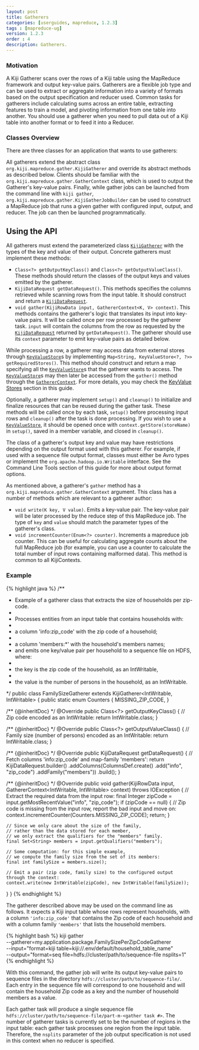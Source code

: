 ```yaml
---
layout: post
title: Gatherers
categories: [userguides, mapreduce, 1.2.3]
tags : [mapreduce-ug]
version: 1.2.3
order : 4
description: Gatherers.
---
```


### Motivation

A Kiji Gatherer scans over the rows of a Kiji table using the MapReduce framework and output key-value pairs. Gatherers are a flexible job type and can be used to extract or aggregate information into a variety of formats based on the output specification and reducer used.
Common tasks for gatherers include calculating sums across an entire table, extracting features to train a model, and pivoting information from one table into another. You should use a gatherer when you need to pull data out of a Kiji table into another format or to feed it into a Reducer.

### Classes Overview

There are three classes for an application that wants to use gatherers:

All gatherers extend the abstract class
`org.kiji.mapreduce.gather.KijiGatherer` and override its abstract methods as
described below. Clients should be familiar with the
`org.kiji.mapreduce.gather.GatherContext` class, which is used to output the
Gatherer's key-value pairs. Finally, while gather jobs can be launched from the
command line with `kiji gather`,
`org.kiji.mapreduce.gather.KijiGatherJobBuilder` can be used to construct a
MapReduce job that runs a given gather with configured input, output, and
reducer. The job can then be launched programmatically.

## Using the API

All gatherers must extend the parameterized class [`KijiGatherer`]({{site.api_mr_1_2_3}}/gather/KijiGatherer.html) with the types
of the key and value of their output. Concrete gatherers must implement these methods:

 * `Class<?> getOutputKeyClass()` and `Class<?> getOutputValueClass()`. These methods should return the
classes of the output keys and values emitted by the gatherer.
 * `KijiDataRequest getDataRequest()`. This methods specifies the columns retrieved while scanning rows from the input table. It should construct and return a [`KijiDataRequest`]({{site.api_schema_1_3_4}}/KijiDataRequest.html).
 * `void gather(KijiRowData input, GathererContext<K, V> context)`. This methods contains the gatherer's logic that translates its input into key-value pairs. It will be called once per row processed by the gatherer task. `input` will contain the columns from the row as requested by the [`KijiDataRequest`]({{site.api_schema_1_3_4}}/KijiDataRequest.html) returned by `getDataRequest()`. The gatherer should use its `context` parameter to emit key-value pairs as detailed below.

While processing a row, a gatherer may access data from external stores through
[`KeyValueStore`]({{site.api_mr_1_2_3}}/kvstore/KeyValueStore.html)s by implementing `Map<String,
KeyValueStore<?, ?>> getRequiredStores()`. This method should construct and return a map specifying
all the [`KeyValueStore`]({{site.api_mr_1_2_3}}/kvstore/KeyValueStore.html)s that the gatherer wants
to access. The [`KeyValueStore`]({{site.api_mr_1_2_3}}/kvstore/KeyValueStore.html)s may then later be
accessed from the `gather()` method through the
[`GathererContext`]({{site.api_mr_1_2_3}}/gather/GathererContext.html). For more details, you may
check the [KeyValue Stores]({{site.userguide_mapreduce_1_2_3}}/key-value-stores) section in this guide.

Optionally, a gatherer may implement `setup()` and `cleanup()` to initialize and
finalize resources that can be reused during the gather task. These methods
will be called once by each task, `setup()` before processing input rows and
`cleanup()` after the task is done processing. If you wish to use a
[`KeyValueStore`]({{site.api_mr_1_2_3}}/kvstore/KeyValueStore.html), it should be opened once with `context.getStore(storeName)` in
`setup()`, saved in a member variable, and closed in `cleanup()`.

The class of a gatherer's output key and value may have restrictions
depending on the output format used with this gatherer. For example, if used with a sequence file output format, classes must either be Avro types
or implement the `org.apache.hadoop.io.Writable` interface. See the Command Line Tools section of this guide for more about output format options.

As mentioned above, a gatherer's `gather` method has a `org.kiji.mapreduce.gather.GatherContext` argument. This class has a number of methods which are relevant to a gatherer author:

 * `void write(K key, V value)`. Emits a key-value pair. The key-value pair will be later processed by
the reduce step of this MapReduce job. The type of `key` and `value` should match the
parameter types of the gatherer's class.
 * `void incrementCounter(Enum<?> counter)`. Increments a mapreduce job counter. This can be useful for calculating aggregate counts about the full MapReduce job (for example, you can use a counter to calculate the total number of input rows containing malformed data). This method is common to all KijiContexts.

### Example

{% highlight java %}
/**
 * Example of a gatherer class that extracts the size of households per zip-code.
 *
 * Processes entities from an input table that contains households with:
 *   <li> a column 'info:zip_code' with the zip code of a household;
 *   <li> a column 'members:*' with the household's members names;
 * and emits one key/value pair per household to a sequence file on HDFS, where:
 *   <li> the key is the zip code of the household, as an IntWritable,
 *   <li> the value is the number of persons in the household, as an IntWritable.
 */
public class FamilySizeGatherer extends KijiGatherer<IntWritable, IntWritable> {
  public static enum Counters {
    MISSING_ZIP_CODE,
  }

  /** {@inheritDoc} */
  @Override
  public Class<?> getOutputKeyClass() {
    // Zip code encoded as an IntWritable:
    return IntWritable.class;
  }

  /** {@inheritDoc} */
  @Override
  public Class<?> getOutputValueClass() {
    // Family size (number of persons) encoded as an IntWritable:
    return IntWritable.class;
  }

  /** {@inheritDoc} */
  @Override
  public KijiDataRequest getDataRequest() {
    // Fetch columns 'info:zip_code' and map-family 'members':
    return KijiDataRequest.builder()
        .addColumns(ColumnsDef.create()
            .add("info", "zip_code")
            .addFamily("members"))
        .build();
  }

  /** {@inheritDoc} */
  @Override
  public void gather(KijiRowData input, GathererContext<IntWritable, IntWritable> context)
      throws IOException {
    // Extract the required data from the input row:
    final Integer zipCode = input.getMostRecentValue("info", "zip_code");
    if (zipCode == null) {
      // Zip code is missing from the input row, report the bad input and move on:
      context.incrementCounter(Counters.MISSING_ZIP_CODE);
      return;
    }

    // Since we only care about the size of the family,
    // rather than the data stored for each member,
    // we only extract the qualifiers for the "members" family.
    final Set<String> members = input.getQualifiers("members");

    // Some computation: for this simple example,
    // we compute the family size from the set of its members:
    final int familySize = members.size();

    // Emit a pair (zip code, family size) to the configured output through the context:
    context.write(new IntWritable(zipCode), new IntWritable(familySize));
  }
}
{% endhighlight %}

The gatherer described above may be used on the command line as follows.
It expects a Kiji input table whose rows represent households,
with a column `'info:zip_code'` that contains the Zip code of each household
and with a column family `'members'` that lists the household members.

{% highlight bash %}
kiji gather \
    --gatherer=my.application.package.FamilySizePerZipCodeGatherer \
    --input="format=kiji table=kiji://.env/default/household_table_name" \
    --output="format=seq file=hdfs://cluster/path/to/sequence-file nsplits=1"
{% endhighlight %}

With this command, the gather job will write its output key-value pairs to sequence files
in the directory `hdfs://cluster/path/to/sequence-file/`. Each entry in the sequence file
will correspond to one household and will contain the household Zip code as a key and
the number of household members as a value.

Each gather task will produce a single sequence file `hdfs://cluster/path/to/sequence-file/part-m-<gather task #>`.
The number of gatherer tasks is currently set to be the number of regions in the input table: each gather task
processes one region from the input table.
Therefore, the `nsplits` parameter of the job output specification is not used in this context when no reducer is specified.
